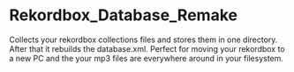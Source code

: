 # Rekordbox_Database_Remake
Collects your rekordbox collections files and stores them in one directory. After that it rebuilds the database.xml. Perfect for moving your rekordbox to a new PC and the your mp3 files are everywhere around in your filesystem.  
